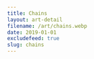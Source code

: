 ```yaml
---
title: Chains
layout: art-detail
filename: /art/chains.webp
date: 2019-01-01
excludefeed: true
slug: chains
---
```

